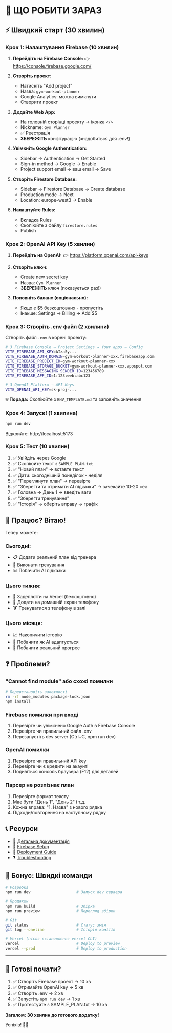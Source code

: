 # 🎯 ЩО РОБИТИ ЗАРАЗ

## ⚡ Швидкий старт (30 хвилин)

### Крок 1: Налаштування Firebase (10 хвилин)

1. **Перейдіть на Firebase Console:**
   👉 https://console.firebase.google.com/

2. **Створіть проект:**
   - Натисніть "Add project"
   - Назва: `gym-workout-planner`
   - Google Analytics: можна вимкнути
   - Створити проект

3. **Додайте Web App:**
   - На головній сторінці проекту → іконка `</>`
   - Nickname: `Gym Planner`
   - ✅ Реєстрація
   - **ЗБЕРЕЖІТЬ** конфігурацію (знадобиться для .env!)

4. **Увімкніть Google Authentication:**
   - Sidebar → Authentication → Get Started
   - Sign-in method → Google → Enable
   - Project support email → ваш email → Save

5. **Створіть Firestore Database:**
   - Sidebar → Firestore Database → Create database
   - Production mode → Next
   - Location: europe-west3 → Enable

6. **Налаштуйте Rules:**
   - Вкладка Rules
   - Скопіюйте з файлу `firestore.rules`
   - Publish

### Крок 2: OpenAI API Key (5 хвилин)

1. **Перейдіть на OpenAI:**
   👉 https://platform.openai.com/api-keys

2. **Створіть ключ:**
   - Create new secret key
   - Назва: `Gym Planner`
   - **ЗБЕРЕЖІТЬ** ключ (показується раз!)

3. **Поповніть баланс (опціонально):**
   - Якщо є $5 безкоштовних - пропустіть
   - Інакше: Settings → Billing → Add $5

### Крок 3: Створіть .env файл (2 хвилини)

Створіть файл `.env` в корені проекту:

```bash
# З Firebase Console → Project Settings → Your apps → Config
VITE_FIREBASE_API_KEY=AIzaSy...
VITE_FIREBASE_AUTH_DOMAIN=gym-workout-planner-xxx.firebaseapp.com
VITE_FIREBASE_PROJECT_ID=gym-workout-planner-xxx
VITE_FIREBASE_STORAGE_BUCKET=gym-workout-planner-xxx.appspot.com
VITE_FIREBASE_MESSAGING_SENDER_ID=123456789
VITE_FIREBASE_APP_ID=1:123:web:abc123

# З OpenAI Platform → API Keys
VITE_OPENAI_API_KEY=sk-proj-...
```

**💡 Порада:** Скопіюйте з `ENV_TEMPLATE.md` та заповніть значення

### Крок 4: Запуск! (1 хвилина)

```bash
npm run dev
```

Відкрийте: http://localhost:5173

### Крок 5: Тест (10 хвилин)

1. ✅ Увійдіть через Google
2. ✅ Скопіюйте текст з `SAMPLE_PLAN.txt`
3. ✅ "Новий план" → вставте текст
4. ✅ Дати: сьогоднішній понеділок - неділя
5. ✅ "Переглянути план" → перевірте
6. ✅ "Зберегти та отримати AI підказки" → зачекайте 10-20 сек
7. ✅ Головна → День 1 → введіть ваги
8. ✅ "Зберегти тренування"
9. ✅ "Історія" → оберіть вправу → графік

## 🎉 Працює? Вітаю!

Тепер можете:

### Сьогодні:
- 📋 Додати реальний план від тренера
- 💪 Виконати тренування
- 📊 Побачити AI підказки

### Цього тижня:
- 🚀 Задеплоїти на Vercel (безкоштовно)
- 📱 Додати на домашній екран телефону
- 🏋️ Тренуватися з телефону в залі

### Цього місяця:
- 📈 Накопичити історію
- 🤖 Побачити як AI адаптується
- 💪 Побачити реальний прогрес

## ❓ Проблеми?

### "Cannot find module" або схожі помилки
```bash
# Перевстановіть залежності
rm -rf node_modules package-lock.json
npm install
```

### Firebase помилки при вході
1. Перевірте чи увімкнено Google Auth в Firebase Console
2. Перевірте чи правильний файл .env
3. Перезапустіть dev server (Ctrl+C, npm run dev)

### OpenAI помилки
1. Перевірте чи правильний API key
2. Перевірте чи є кредити на акаунті
3. Подивіться консоль браузера (F12) для деталей

### Парсер не розпізнає план
1. Перевірте формат тексту
2. Має бути "День 1", "День 2" і т.д.
3. Кожна вправа: "1. Назва" з нового рядка
4. Підходи/повторення на наступному рядку

## 📞 Ресурси

- 📖 [Детальна документація](./GETTING_STARTED.md)
- 🔧 [Firebase Setup](./FIREBASE_SETUP.md)
- 🚀 [Deployment Guide](./DEPLOYMENT.md)
- ❓ [Troubleshooting](./GETTING_STARTED.md#troubleshooting)

## 🎁 Бонус: Швидкі команди

```bash
# Розробка
npm run dev                    # Запуск dev сервера

# Продакшн
npm run build                  # Збірка
npm run preview                # Перегляд збірки

# Git
git status                     # Статус змін
git log --oneline              # Історія комітів

# Vercel (після встановлення vercel CLI)
vercel                         # Deploy to preview
vercel --prod                  # Deploy to production
```

---

## 🚀 Готові почати?

1. ✅ Створіть Firebase проект → 10 хв
2. ✅ Отримайте OpenAI key → 5 хв
3. ✅ Створіть .env → 2 хв
4. ✅ Запустіть `npm run dev` → 1 хв
5. ✅ Протестуйте з SAMPLE_PLAN.txt → 10 хв

**Загалом: 30 хвилин до готового додатку!**

Успіхів! 💪🚀

